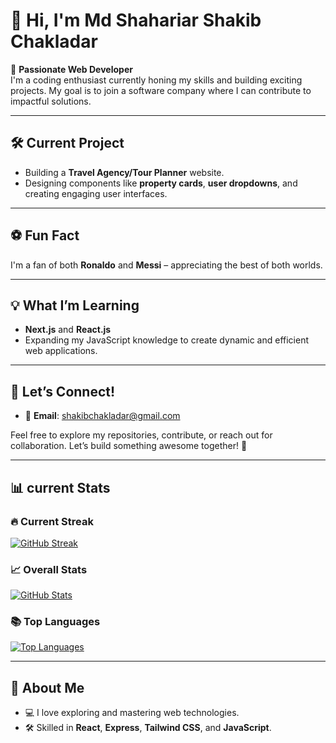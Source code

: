 # 👋 Hi, I'm Md Shahariar Shakib Chakladar  

🌟 **Passionate Web Developer**  
I'm a coding enthusiast currently honing my skills and building exciting projects. My goal is to join a software company where I can contribute to impactful solutions.  

---

## 🛠️ Current Project  
- Building a **Travel Agency/Tour Planner** website.  
- Designing components like **property cards**, **user dropdowns**, and creating engaging user interfaces.  

---

## ⚽ Fun Fact  
I'm a fan of both **Ronaldo** and **Messi** – appreciating the best of both worlds.  

---

## 💡 What I’m Learning  
- **Next.js** and **React.js**  
- Expanding my JavaScript knowledge to create dynamic and efficient web applications.  

---

## 🔗 Let’s Connect!  
- 📧 **Email**: shakibchakladar@gmail.com  

Feel free to explore my repositories, contribute, or reach out for collaboration. Let’s build something awesome together! 🌟  

---

## 📊 current Stats  

### 🔥 Current Streak
[![GitHub Streak](https://streak-stats.demolab.com?user=shakibchakladar&theme=tokyonight_duo&hide_border=true&background=1F1D2B&stroke=FF9900&ring=FFD700&fire=FF4500&currStreakLabel=FF6347&sideLabels=1E90FF&currStreakNum=FFD700&sideNums=00CED1)](https://git.io/streak-stats)

### 📈 Overall Stats
[![GitHub Stats](https://github-readme-stats.vercel.app/api?username=shakibchakladar&show_icons=true&theme=tokyonight&hide_border=true&bg_color=1F1D2B&title_color=FFD700&icon_color=FF4500)](https://github.com/anuraghazra/github-readme-stats)

### 📚 Top Languages
[![Top Languages](https://github-readme-stats.vercel.app/api/top-langs/?username=shakibchakladar&layout=compact&theme=tokyonight&hide_border=true&bg_color=1F1D2B&title_color=FFD700)](https://github.com/anuraghazra/github-readme-stats)


---

## 🚀 About Me  
- 💻 I love exploring and mastering web technologies.  
- 🛠️ Skilled in **React**, **Express**, **Tailwind CSS**, and **JavaScript**.  

